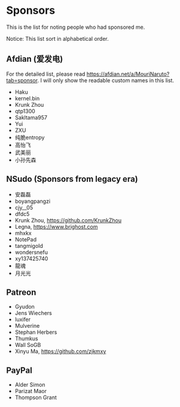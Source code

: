 ﻿# Sponsors

This is the list for noting people who had sponsored me.

Notice: This list sort in alphabetical order.

## Afdian (爱发电)

For the detailed list, please read https://afdian.net/a/MouriNaruto?tab=sponsor.
I will only show the readable custom names in this list.

- Haku
- kernel.bin
- Krunk Zhou
- qtp1300
- Sakltama957
- Yui
- ZXU
- 纯脆entropy
- 高怡飞
- 武美丽
- 小孙先森

## NSudo (Sponsors from legacy era)

- 安磊磊
- boyangpangzi
- cjy\_\_05
- dfdc5
- Krunk Zhou, https://github.com/KrunkZhou
- Legna, https://www.brighost.com
- mhxkx
- NotePad
- tangmigoId
- wondersnefu
- xy137425740
- 龍魂
- 月光光

## Patreon

- Gyudon 
- Jens Wiechers
- luxifer 
- Mulverine
- Stephan Herbers
- Thumkus 
- Wall SoGB
- Xinyu Ma, https://github.com/zjkmxy

## PayPal

- Alder Simon
- Parizat Maor
- Thompson Grant
